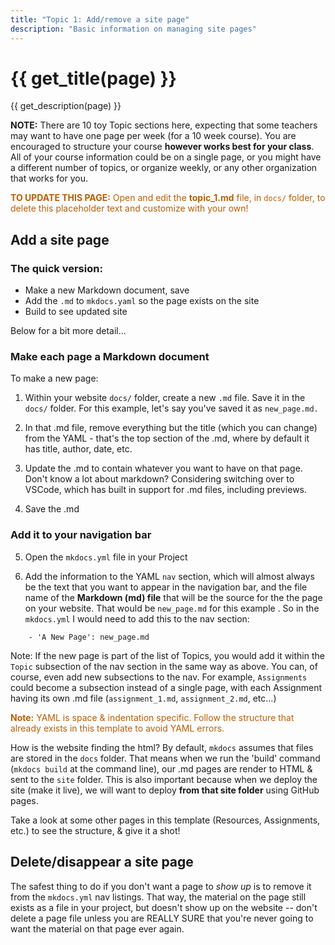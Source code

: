 ```yaml
---
title: "Topic 1: Add/remove a site page"
description: "Basic information on managing site pages"
---
```



# {{ get_title(page) }}
{{ get_description(page) }}

**NOTE:** There are 10 toy Topic sections here, expecting that some teachers may want to have one page per week (for a 10 week course). You are encouraged to structure your course **however works best for your class**. All of your course information could be on a single page, or you might have a different number of topics, or organize weekly, or any other organization that works for you.

<p style="color: #ba5e00"><b>TO UPDATE THIS PAGE:</b> Open and edit the <b>topic_1.md</b> file, in <code>docs/</code> folder, to delete this placeholder text and customize with your own!</p>

## Add a site page

### The quick version: 

- Make a new Markdown document, save
- Add the `.md` to `mkdocs.yaml` so the page exists on the site
- Build to see updated site

Below for a bit more detail...

### Make each page a Markdown document

To make a new page:

1. Within your website `docs/` folder, create a new `.md` file. Save it in the `docs/` folder. For this example, let's say you've saved it as `new_page.md.`

2. In that .md file, remove everything but the title (which you can change) from the YAML - that's the top section of the .md, where by default it has title, author, date, etc.

3. Update the .md to contain whatever you want to have on that page. Don't know a lot about markdown? Considering switching over to VSCode, which has built in support for .md files, including previews. 

4. Save the .md

### Add it to your navigation bar

5. Open the `mkdocs.yml` file in your Project

6. Add the information to the YAML `nav` section, which will almost always be the text that you want to appear in the navigation bar, and the file name of the **Markdown (md) file** that will be the source for the the page on your website. That would be `new_page.md` for this example . So in the `mkdocs.yml` I would need to add this to the nav section: 

```
    - 'A New Page': new_page.md
```
Note: If the new page is part of the list of Topics, you would add it within the `Topic` subsection of the nav section in the same way as above. You can, of course, even add new subsections to the nav. For example, `Assignments` could become a subsection instead of a single page, with each Assignment having its own .md file (`assignment_1.md`, `assignment_2.md`, etc...)

<p style="color: #ba5e00"><b>Note:</b> YAML is space & indentation specific. Follow the structure that already exists in this template to avoid YAML errors.</p>

How is the website finding the html? By default, `mkdocs` assumes that files are stored in the `docs` folder. That means when we run the 'build' command (`mkdocs build` at the command line), our .md pages are render to HTML & sent to the `site` folder. This is also important because when we deploy the site (make it live), we will want to deploy **from that site folder** using GitHub pages.

Take a look at some other pages in this template (Resources, Assignments, etc.) to see the structure, & give it a shot!

## Delete/disappear a site page

The safest thing to do if you don't want a page to *show up* is to remove it from the `mkdocs.yml` nav listings. That way, the material on the page still exists as a file in your project, but doesn't show up on the website -- don't delete a page file unless you are REALLY SURE that you're never going to want the material on that page ever again.


